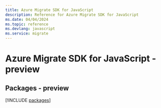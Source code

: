 ```yaml
---
title: Azure Migrate SDK for JavaScript
description: Reference for Azure Migrate SDK for JavaScript
ms.date: 04/04/2024
ms.topic: reference
ms.devlang: javascript
ms.service: migrate
---
```

# Azure Migrate SDK for JavaScript - preview
## Packages - preview
[!INCLUDE [packages](migrate-index.md)]